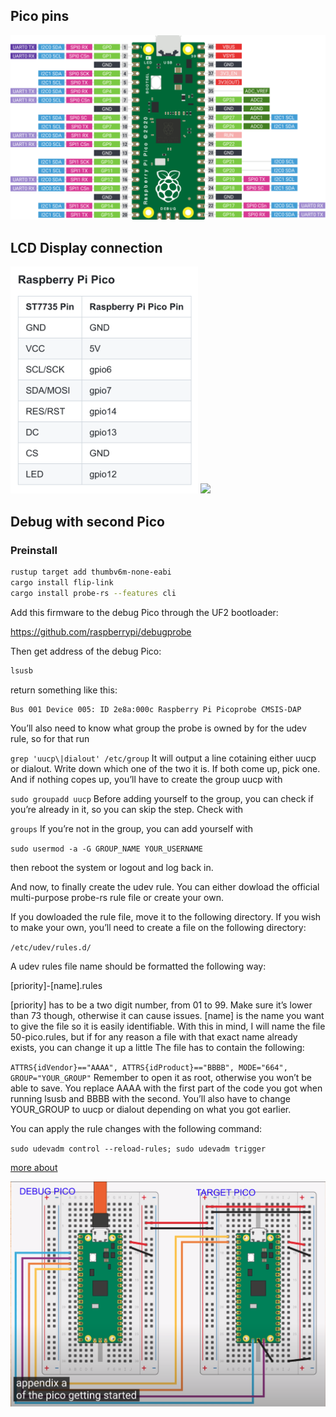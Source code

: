 ## Pico pins
![img_1.png](img_1.png)


## LCD Display connection 

<img src="img.png" width="300"/>

<img src="IMG_20240426_144935.jpg" width="350"/>


## Debug with second Pico

### Preinstall

```bash
rustup target add thumbv6m-none-eabi
cargo install flip-link
cargo install probe-rs --features cli
```

Add this firmware to the debug Pico through the UF2 bootloader:

https://github.com/raspberrypi/debugprobe

Then get address of the debug Pico:

```bash
lsusb
```
return something like this:

```bash
Bus 001 Device 005: ID 2e8a:000c Raspberry Pi Picoprobe CMSIS-DAP
```

You’ll also need to know what group the probe is owned by for the udev rule, so for that run

`grep 'uucp\|dialout' /etc/group`
It will output a line cotaining either uucp or dialout. Write down which one of the two it is. If both come up, pick one. And if nothing copes up, you’ll have to create the group uucp with

`sudo groupadd uucp`
Before adding yourself to the group, you can check if you’re already in it, so you can skip the step. Check with

`groups`
If you’re not in the group, you can add yourself with

`sudo usermod -a -G GROUP_NAME YOUR_USERNAME`

then reboot the system or logout and log back in.

And now, to finally create the udev rule. You can either dowload the official multi-purpose probe-rs rule file or create your own.

If you dowloaded the rule file, move it to the following directory. If you wish to make your own, you’ll need to create a file on the following directory:


`/etc/udev/rules.d/`

A udev rules file name should be formatted the following way:

[priority]-[name].rules

[priority] has to be a two digit number, from 01 to 99. Make sure it’s lower than 73 though, otherwise it can cause issues.
[name] is the name you want to give the file so it is easily identifiable.
With this in mind, I will name the file 50-pico.rules, but if for any reason a file with that exact name already exists, you can change it up a little
The file has to contain the following:

`ATTRS{idVendor}=="AAAA", ATTRS{idProduct}=="BBBB", MODE="664", GROUP="YOUR_GROUP"`
Remember to open it as root, otherwise you won’t be able to save. You replace AAAA with the first part of the code you got when running lsusb and BBBB with the second. You’ll also have to change YOUR_GROUP to uucp or dialout depending on what you got earlier.

You can apply the rule changes with the following command:

`sudo udevadm control --reload-rules; sudo udevadm trigger`

[more about](https://slushee.dev/pico-tutorial/getting-started/)

<img src="2024-05-05_16-25.png" width="600"/>